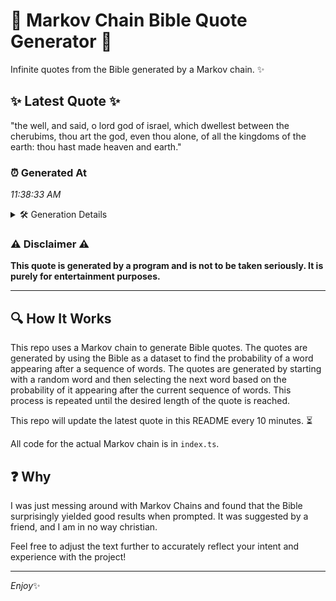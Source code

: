 # 📖 Markov Chain Bible Quote Generator 📖

Infinite quotes from the Bible generated by a Markov chain. ✨

## ✨ Latest Quote ✨
"the well, and said, o lord god of israel, which dwellest between the cherubims, thou art the god, even thou alone, of all the kingdoms of the earth: thou hast made heaven and earth."

### ⏰ Generated At
*11:38:33 AM*

<details>
    <summary>🛠️ Generation Details</summary>
    <p>
        <strong>🌱 Seed:</strong> the<br>
        <strong>🔄 Iterations:</strong> 33<br>
        <strong>📜 Context History:</strong><br>[ the ]: well,<br>[ the, well, ]: and<br>[ the, well,, and ]: said,<br>[ the, well,, and, said, ]: o<br>[ the, well,, and, said,, o ]: lord<br>[ the, well,, and, said,, o, lord ]: god<br>[ well,, and, said,, o, lord, god ]: of<br>[ and, said,, o, lord, god, of ]: israel,<br>[ said,, o, lord, god, of, israel, ]: which<br>[ o, lord, god, of, israel,, which ]: dwellest<br>[ lord, god, of, israel,, which, dwellest ]: between<br>[ god, of, israel,, which, dwellest, between ]: the<br>[ of, israel,, which, dwellest, between, the ]: cherubims,<br>[ israel,, which, dwellest, between, the, cherubims, ]: thou<br>[ which, dwellest, between, the, cherubims,, thou ]: art<br>[ dwellest, between, the, cherubims,, thou, art ]: the<br>[ between, the, cherubims,, thou, art, the ]: god,<br>[ the, cherubims,, thou, art, the, god, ]: even<br>[ cherubims,, thou, art, the, god,, even ]: thou<br>[ thou, art, the, god,, even, thou ]: alone,<br>[ art, the, god,, even, thou, alone, ]: of<br>[ the, god,, even, thou, alone,, of ]: all<br>[ god,, even, thou, alone,, of, all ]: the<br>[ even, thou, alone,, of, all, the ]: kingdoms<br>[ thou, alone,, of, all, the, kingdoms ]: of<br>[ alone,, of, all, the, kingdoms, of ]: the<br>[ of, all, the, kingdoms, of, the ]: earth:<br>[ all, the, kingdoms, of, the, earth: ]: thou<br>[ the, kingdoms, of, the, earth:, thou ]: hast<br>[ kingdoms, of, the, earth:, thou, hast ]: made<br>[ of, the, earth:, thou, hast, made ]: heaven<br>[ the, earth:, thou, hast, made, heaven ]: and<br>[ earth:, thou, hast, made, heaven, and ]: earth.<br>
    </p>
</details>

### ⚠️ Disclaimer ⚠️
**This quote is generated by a program and is not to be taken seriously. It is purely for entertainment purposes.**

---

## 🔍 How It Works

This repo uses a Markov chain to generate Bible quotes. The quotes are generated by using the Bible as a dataset to find the probability of a word appearing after a sequence of words. The quotes are generated by starting with a random word and then selecting the next word based on the probability of it appearing after the current sequence of words. This process is repeated until the desired length of the quote is reached.

This repo will update the latest quote in this README every 10 minutes. ⏳

All code for the actual Markov chain is in `index.ts`.

## ❓ Why

I was just messing around with Markov Chains and found that the Bible surprisingly yielded good results when prompted. 
It was suggested by a friend, and I am in no way christian.

Feel free to adjust the text further to accurately reflect your intent and experience with the project!

---

*Enjoy*✨
